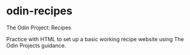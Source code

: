 # odin-recipes
The Odin Project: Recipes

Practice with HTML to set up a basic working recipe website using The Odin Projects guidance. 